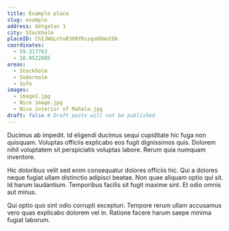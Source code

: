 ```yaml
---
title: Example place
slug: example
address: Götgatan 1
city: Stockholm
placeID: ChIJWULnYuR3X0YRszqoUOmutDk
coordinates:
  - 59.317763
  - 18.0522085
areas:
  - Stockholm
  - Södermalm
  - Sofo
images:
  - image1.jpg
  - Nice image.jpg
  - Nice interior of Mahalo.jpg
draft: false # Draft posts will not be published
---
```


Ducimus ab impedit. Id eligendi ducimus sequi cupiditate hic fuga non quisquam. Voluptas officiis explicabo eos fugit dignissimos quis. Dolorem nihil voluptatem sit perspiciatis voluptas labore. Rerum quia numquam inventore.

Hic doloribus velit sed enim consequatur dolores officiis hic. Qui a dolores neque fugiat ullam distinctio adipisci beatae. Non quae aliquam optio qui sit. Id harum laudantium. Temporibus facilis sit fugit maxime sint. Et odio omnis aut minus.

Qui optio quo sint odio corrupti excepturi. Tempore rerum ullam accusamus vero quas explicabo dolorem vel in. Ratione facere harum saepe minima fugiat laborum.
